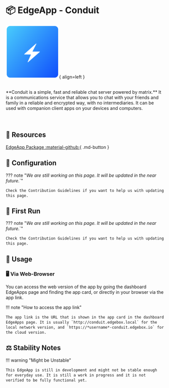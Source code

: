 # 📦 EdgeApp - Conduit

![Conduit Logo](../../assets/images/edgeapps/conduit.png){ align=left }

<br>
**Conduit is a simple, fast and reliable chat server powered by matrix.** It is a communications service that allows you to chat with your friends and family in a reliable and encrypted way, with no intermediaries. It can be used with companion client apps on your devices and computers.
<br><br><br>

## 🔗 Resources

[EdgeApp Package :material-github:](https://github.com/edgebox-iot/apps/tree/main/conduit){ .md-button }

## 📝 Configuration

??? note "*We are still working on this page. It will be updated in the near future.*`"

    Check the Contribution Guidelines if you want to help us with updating this page.

## 🏃 First Run

??? note "*We are still working on this page. It will be updated in the near future.*`"

    Check the Contribution Guidelines if you want to help us with updating this page.

## 📖 Usage

### 🖥️ Via Web-Browser

You can access the web version of the app by going the dashboard EdgeApps page and finding the app card, or directly in your browser via the app link.

!!! note "How to access the app link"

    The app link is the URL that is shown in the app card in the dashboard EdgeApps page. It is usually `http://conduit.edgebox.local` for the local network version, and `https://*username*-conduit.edgebox.io` for the cloud version.

## ⚖️ Stability Notes

!!! warning "Might be Unstable"

    This EdgeApp is still in development and might not be stable enough for everyday use. It is still a work in progress and it is not verified to be fully functional yet.
